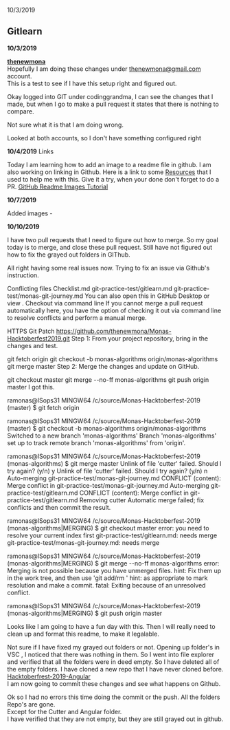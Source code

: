 10/3/2019
## Gitlearn 
**10/3/2019** 

**[thenewmona](https://github.com/thenewmona)**  
Hopefully I am doing these changes under thenewmona@gmail.com account.  
This is a test to see if I have this setup right and figured out.  

Okay logged into GIT under codinggrandma, I can see the changes that I made, but when I go to make a pull request it states that there is nothing to compare. 

Not sure what it is that I am doing wrong. 

Looked at both accounts, so I don't have something configured right

**10/4/2019** Links

Today I am learning how to add an image to a readme file in github.
I am also working on linking in Github.
Here is a link to some [Resources](gitresources.md) that I used to help me with this. 
Give it a try, when your done don't forget to do a PR. 
[GitHub Readme Images Tutorial ](https://www.youtube.com/watch?v=hHbWF1Bvgf4)

**10/7/2019** 

Added images -



 **10/10/2019**  

I have two pull requests that I need to figure out how to merge. 
So my goal today is to merge, and close these pull request. 
Still have not figured out how to fix the grayed out folders in GIThub. 

All right having some real issues now. 
Trying to fix an issue via Github's instruction. 

Conflicting files
Checklist.md
git-practice-test/gitlearn.md
git-practice-test/monas-git-journey.md
 You can also open this in GitHub Desktop or view .
Checkout via command line
If you cannot merge a pull request automatically here, you have the option of checking it out via command line to resolve conflicts and perform a manual merge.

HTTPS
Git
Patch
https://github.com/thenewmona/Monas-Hacktoberfest2019.git
Step 1: From your project repository, bring in the changes and test.

git fetch origin
git checkout -b monas-algorithms origin/monas-algorithms
git merge master
Step 2: Merge the changes and update on GitHub.

git checkout master
git merge --no-ff monas-algorithms
git push origin master
I got this. 


ramonas@ISops31 MINGW64 /c/source/Monas-Hacktoberfest-2019 (master)
$ git fetch origin

ramonas@ISops31 MINGW64 /c/source/Monas-Hacktoberfest-2019 (master)
$ git checkout -b monas-algorithms origin/monas-algorithms
Switched to a new branch 'monas-algorithms'
Branch 'monas-algorithms' set up to track remote branch 'monas-algorithms' from 'origin'.

ramonas@ISops31 MINGW64 /c/source/Monas-Hacktoberfest-2019 (monas-algorithms)
$ git merge master
Unlink of file 'cutter' failed. Should I try again? (y/n) y
Unlink of file 'cutter' failed. Should I try again? (y/n) n
Auto-merging git-practice-test/monas-git-journey.md
CONFLICT (content): Merge conflict in git-practice-test/monas-git-journey.md
Auto-merging git-practice-test/gitlearn.md
CONFLICT (content): Merge conflict in git-practice-test/gitlearn.md
Removing cutter
Automatic merge failed; fix conflicts and then commit the result.



ramonas@ISops31 MINGW64 /c/source/Monas-Hacktoberfest-2019 (monas-algorithms|MERGING)
$ git checkout master
error: you need to resolve your current index first
git-practice-test/gitlearn.md: needs merge
git-practice-test/monas-git-journey.md: needs merge

ramonas@ISops31 MINGW64 /c/source/Monas-Hacktoberfest-2019 (monas-algorithms|MERGING)
$ git merge --no-ff monas-algorithms
error: Merging is not possible because you have unmerged files.
hint: Fix them up in the work tree, and then use 'git add/rm <file>'
hint: as appropriate to mark resolution and make a commit.
fatal: Exiting because of an unresolved conflict.

ramonas@ISops31 MINGW64 /c/source/Monas-Hacktoberfest-2019 (monas-algorithms|MERGING)
$ git push origin master

Looks like I am going to have a fun day with this.
Then I will really need to clean up and format this readme, to make it legalable.  

Not sure if I have fixed my grayed out folders or not. 
Opening up folder's in VSC , I noticed that there was nothing in them. 
So I went into file explorer and verified that all the folders were in deed empty. 
So I have deleted all of the empty folders. 
I have cloned a new repo that I have never cloned before. 
[Hacktoberfrest-2019-Angular](https://github.com/thenewmona/hacktoberfest-2019-angular.git)  
I am now going to commit these changes and see what happens on Github. 

Ok so I had no errors this time doing the commit or the push.
All the folders Repo's are gone.  
Except for the Cutter and Angular folder.   
I have verified that they are not empty, but they are still grayed out in github. 